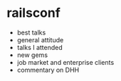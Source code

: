 # railsconf

- best talks
- general attitude
- talks I attended
- new gems
- job market and enterprise clients
- commentary on DHH
